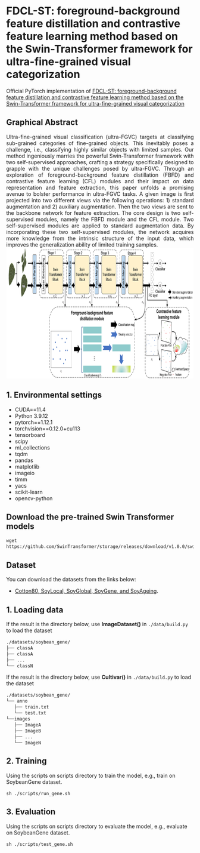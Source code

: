 # FDCL-ST: foreground-background feature distillation and contrastive feature learning method based on the Swin-Transformer framework for ultra-fine-grained visual categorization

Official PyTorch implementation of [FDCL-ST: foreground-background feature distillation and contrastive feature learning method based on the Swin-Transformer framework for ultra-fine-grained visual categorization](https)

## Graphical Abstract
<div style="text-align:justify"> Ultra-fine-grained visual classification (ultra-FGVC) targets at classifying sub-grained categories of fine-grained objects. This inevitably poses a challenge, i.e., classifying highly similar objects with limited samples. Our method ingeniously marries the powerful Swin-Transformer framework with two self-supervised approaches, crafting a strategy specifically designed to grapple with the unique challenges posed by ultra-FGVC. Through an exploration of  foreground-background feature distillation (FBFD) and contrastive feature learning (CFL) modules and their impact on data representation and feature extraction, this paper unfolds a promising avenue to bolster performance in ultra-FGVC tasks. A given image is first projected into two different views via the following operations: 1) standard augmentation and 2) auxiliary augmentation. Then the two views are sent to the backbone network for feature extraction. The core design is two self-supervised modules, namely the FBFD module and the CFL module. Two self-supervised modules are applied to standard augmentation data. By incorporating these two self-supervised modules, the network acquires more knowledge from the intrinsic structure of the input data, which improves the generalization ability of limited training samples. </div>


<img src='figs/method.jpg' width='1280' height='350'>

## 1. Environmental settings
+ CUDA==11.4
+ Python 3.9.12
+ pytorch==1.12.1
+ torchvision==0.12.0+cu113
+ tensorboard
+ scipy
+ ml_collections
+ tqdm
+ pandas
+ matplotlib
+ imageio
+ timm
+ yacs
+ scikit-learn
+ opencv-python


## Download the pre-trained Swin Transformer models

```
wget https://github.com/SwinTransformer/storage/releases/download/v1.0.0/swin_base_patch4_window7_224_22k.pth
```
## Dataset
You can download the datasets from the links below:

+ [Cotton80, SoyLocal, SoyGlobal, SoyGene, and SoyAgeing](https://maxwell.ict.griffith.edu.au/cvipl/UFG_dataset.html).


## 1. Loading data
If the result is the directory below, use **ImageDataset()** in `./data/build.py `to load the dataset

    ./datasets/soybean_gene/
    ├── classA
    ├── classA
    ├── ...
    └── classN

If the result is the directory below, use **Cultivar()** in `./data/build.py` to load the dataset

    ./datasets/soybean_gene/
    └── anno
       ├── train.txt
       └── test.txt
    └──images
       ├── ImageA
       ├── ImageB
       ├── ...
       └── ImageN

## 2. Training
Using the scripts on scripts directory to train the model, e.g., train on SoybeanGene dataset.

```
sh ./scripts/run_gene.sh
```

## 3. Evaluation
Using the scripts on scripts directory to evaluate the model, e.g., evaluate on SoybeanGene dataset.

```
sh ./scripts/test_gene.sh
```